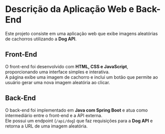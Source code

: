 # Descrição da Aplicação Web e Back-End  

Este projeto consiste em uma aplicação web que exibe imagens aleatórias de cachorros utilizando a **Dog API**.  

## Front-End  
O front-end foi desenvolvido com **HTML, CSS e JavaScript**, proporcionando uma interface simples e interativa.  
A página exibe uma imagem de cachorro e inclui um botão que permite ao usuário gerar uma nova imagem aleatória ao clicar.  

## Back-End  
O back-end foi implementado em **Java com Spring Boot** e atua como intermediário entre o front-end e a API externa.  
Ele possui um endpoint (`/api/dog`) que faz requisições para a **Dog API** e retorna a URL de uma imagem aleatória.  
